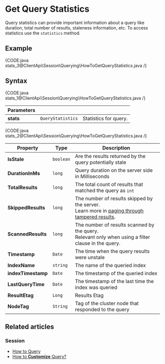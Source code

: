 # Get Query Statistics

Query statistics can provide important information about a query like duration, total number of results, staleness information, etc. 
To access statistics use the `statistics` method.

## Example

{CODE:java stats_3@ClientApi\Session\Querying\HowToGetQueryStatistics.java /}

## Syntax

{CODE:java stats_1@ClientApi\Session\Querying\HowToGetQueryStatistics.java /}

| Parameters | | |
| ------------- | ------------- | ----- |
| **stats** | `QueryStatistics` | Statistics for query. |

{CODE:java stats_2@ClientApi\Session\Querying\HowToGetQueryStatistics.java /}


| Property           | Type      | Description                                                                                                                                                        |
|--------------------|-----------|--------------------------------------------------------------------------------------------------------------------------------------------------------------------|
| **IsStale**        | `boolean` | Are the results returned by the query potentially stale                                                                                                            |
| **DurationInMs**   | `long`    | Query duration on the server side in Milliseconds                                                                                                                  |
| **TotalResults**   | `long`    | The total count of results that matched the query as `int`                                                                                                         |
| **SkippedResults** | `long`    | The number of results skipped by the server.<br>Learn more in [paging through tampered results](../../../indexes/querying/paging#paging-through-tampered-results). |
| **ScannedResults** | `long`    | The number of results scanned by the query.<br>Relevant only when using a filter clause in the query.                                                              |
| **Timestamp**      | `Date`    | The time when the query results were unstale                                                                                                                       |
| **IndexName**      | `string`  | The name of the queried index                                                                                                                                      |
| **indexTimestamp** | `Date`    | The timestamp of the queried index                                                                                                                                 |
| **LastQueryTime**  | `Date`    | The timestamp of the last time the index was queried                                                                                                               |
| **ResultEtag**     | `Long`    | Results Etag                                                                                                                                                       |
| **NodeTag**        | `String`  | Tag of the cluster node that responded to the query                                                                                                                |

## Related articles

### Session

- [How to Query](../../../client-api/session/querying/how-to-query)
- [How to **Customize** Query?](../../../client-api/session/querying/how-to-customize-query)

